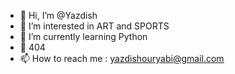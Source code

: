 - 👋 Hi, I’m @Yazdish
- 👀 I’m interested in ART and SPORTS
- 🌱 I’m currently learning Python
- 💞️ 404
- 📫 How to reach me : yazdishouryabi@gmail.com

<!---
Yazdish/Yazdish is a ✨ special ✨ repository because its `README.md` (this file) appears on your GitHub profile.
You can click the Preview link to take a look at your changes.
--->

